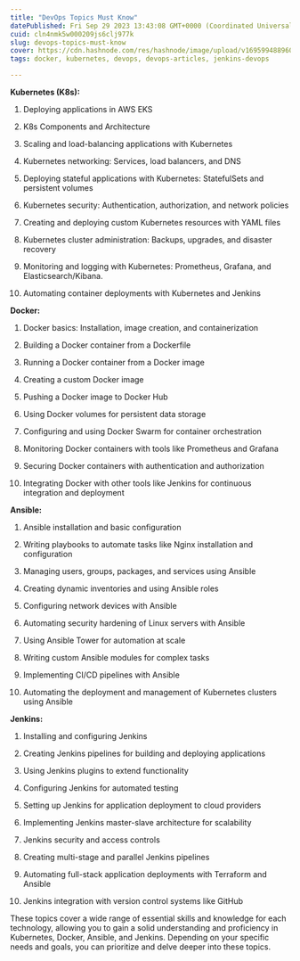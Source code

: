 ```yaml
---
title: "DevOps Topics Must Know"
datePublished: Fri Sep 29 2023 13:43:08 GMT+0000 (Coordinated Universal Time)
cuid: cln4nmk5w000209js6clj977k
slug: devops-topics-must-know
cover: https://cdn.hashnode.com/res/hashnode/image/upload/v1695994889600/2ae6f6fc-3e85-410d-8441-4eac787aadd4.jpeg
tags: docker, kubernetes, devops, devops-articles, jenkins-devops

---
```


**Kubernetes (K8s):**

1. Deploying applications in AWS EKS
    
2. K8s Components and Architecture
    
3. Scaling and load-balancing applications with Kubernetes
    
4. Kubernetes networking: Services, load balancers, and DNS
    
5. Deploying stateful applications with Kubernetes: StatefulSets and persistent volumes
    
6. Kubernetes security: Authentication, authorization, and network policies
    
7. Creating and deploying custom Kubernetes resources with YAML files
    
8. Kubernetes cluster administration: Backups, upgrades, and disaster recovery
    
9. Monitoring and logging with Kubernetes: Prometheus, Grafana, and Elasticsearch/Kibana.
    
10. Automating container deployments with Kubernetes and Jenkins
    

**Docker:**

1. Docker basics: Installation, image creation, and containerization
    
2. Building a Docker container from a Dockerfile
    
3. Running a Docker container from a Docker image
    
4. Creating a custom Docker image
    
5. Pushing a Docker image to Docker Hub
    
6. Using Docker volumes for persistent data storage
    
7. Configuring and using Docker Swarm for container orchestration
    
8. Monitoring Docker containers with tools like Prometheus and Grafana
    
9. Securing Docker containers with authentication and authorization
    
10. Integrating Docker with other tools like Jenkins for continuous integration and deployment
    

**Ansible:**

1. Ansible installation and basic configuration
    
2. Writing playbooks to automate tasks like Nginx installation and configuration
    
3. Managing users, groups, packages, and services using Ansible
    
4. Creating dynamic inventories and using Ansible roles
    
5. Configuring network devices with Ansible
    
6. Automating security hardening of Linux servers with Ansible
    
7. Using Ansible Tower for automation at scale
    
8. Writing custom Ansible modules for complex tasks
    
9. Implementing CI/CD pipelines with Ansible
    
10. Automating the deployment and management of Kubernetes clusters using Ansible
    

**Jenkins:**

1. Installing and configuring Jenkins
    
2. Creating Jenkins pipelines for building and deploying applications
    
3. Using Jenkins plugins to extend functionality
    
4. Configuring Jenkins for automated testing
    
5. Setting up Jenkins for application deployment to cloud providers
    
6. Implementing Jenkins master-slave architecture for scalability
    
7. Jenkins security and access controls
    
8. Creating multi-stage and parallel Jenkins pipelines
    
9. Automating full-stack application deployments with Terraform and Ansible
    
10. Jenkins integration with version control systems like GitHub
    

These topics cover a wide range of essential skills and knowledge for each technology, allowing you to gain a solid understanding and proficiency in Kubernetes, Docker, Ansible, and Jenkins. Depending on your specific needs and goals, you can prioritize and delve deeper into these topics.
